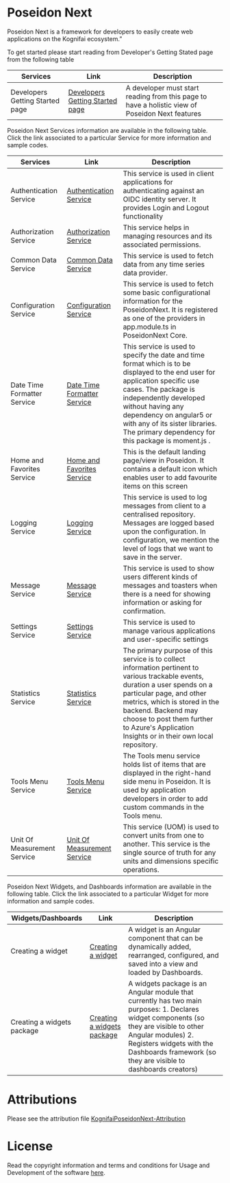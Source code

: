 
# Poseidon Next

Poseidon Next is a framework for developers to easily create web applications on the Kognifai ecosystem.”

To get started please start reading from Developer's Getting Stated page from the following table

| Services| Link | Description | 
|------|----------|----------|
 Developers Getting Started page | [Developers Getting Started page](https://github.com/kognifai/PoseidonNext-Framework/blob/master/Developers-Getting-Started.md)|A developer must start reading from this page to have a holistic view of Poseidon Next features |

Poseidon Next Services information are available in the following table. Click the link associated to a particular Service for more information and sample codes.

| Services| Link | Description | 
|------|----------|----------|
 Authentication Service | [Authentication Service](https://github.com/kognifai/PoseidonNext-Framework/blob/master/SDK-documentation/Authentication-Service.md)|This service is used in client applications for authenticating against an OIDC identity server. It provides Login and Logout functionality|
 Authorization Service| [Authorization Service](https://github.com/kognifai/PoseidonNext-Framework/blob/master/SDK-documentation/Authorization-Service.md)|This service helps in managing resources and its associated permissions. |
  Common Data Service | [Common Data Service](https://github.com/kognifai/PoseidonNext-Framework/blob/master/SDK-documentation/Common-Data-Service.md)|This service is used to fetch data from any time series data provider. |
 Configuration Service | [Configuration Service](https://github.com/kognifai/PoseidonNext-Framework/blob/master/SDK-documentation/Configuration-Service.md)|This service is used to fetch some basic configurational information for the PoseidonNext. It is registered as one of the providers in app.module.ts in PoseidonNext Core. |
 Date Time Formatter Service |  [Date Time Formatter Service](https://github.com/kognifai/PoseidonNext-Framework/blob/master/SDK-documentation/Date-Time-Formatter-Service.md)|This service is used to specify the date and time format which is to be displayed to the end user for application specific use cases. The package is independently developed without having any dependency on angular5 or with any of its sister libraries. The primary dependency for this package is moment.js . |
  Home and Favorites Service | [Home and Favorites Service](https://github.com/kognifai/PoseidonNext-Framework/blob/master/SDK-documentation/Home-and-Favorites-Service.md)|This is the default landing page/view in Poseidon. It contains a default icon which enables user to add favourite items on this screen |
 Logging Service | [Logging Service](https://github.com/kognifai/PoseidonNext-Framework/blob/master/SDK-documentation/Logging-Service.md)|This service is used to log messages from client to a centralised repository. Messages are logged based upon the configuration. In configuration, we mention the level of logs that we want to save in the server. |
  Message Service | [Message Service](https://github.com/kognifai/PoseidonNext-Framework/blob/master/SDK-documentation/Message-Service.md)|This service is  used to show users different kinds of messages and toasters when there is a need for showing information or asking for confirmation. |
 Settings Service | [Settings Service](https://github.com/kognifai/PoseidonNext-Framework/blob/master/SDK-documentation/Settings-Service.md)|This service is used to manage various applications and user-specific settings |The primary purpose of this service is to collect information pertinent to various trackable events, duration a user spends on a particular page, and other metrics, which is stored in the backend. Backend may choose to post them further to Azure's Application Insights or in their own local repository. |
 Statistics Service |  [Statistics Service](https://github.com/kognifai/PoseidonNext-Framework/blob/master/SDK-documentation/Statistics-Service.md)|The primary purpose of this service is to collect information pertinent to various trackable events, duration a user spends on a particular page, and other metrics, which is stored in the backend. Backend may choose to post them further to Azure's Application Insights or in their own local repository.|
 Tools Menu Service| [Tools Menu Service](https://github.com/kognifai/PoseidonNext-Framework/blob/master/SDK-documentation/Tools-Menu-Service.md)|The Tools menu service holds list of items that are displayed in the right-hand side menu in Poseidon. It is used by application developers in order to add custom commands in the Tools menu. |
Unit Of Measurement Service| [Unit Of Measurement Service](https://github.com/kognifai/PoseidonNext-Framework/blob/master/SDK-documentation/Unit-Of-Measurement-Service.md)|This service (UOM) is used to convert units from one to another. This service is the single source of truth for any units and dimensions specific operations.  |

Poseidon Next Widgets, and Dashboards information are available in the following table. Click the link associated to a particular Widget for more information and sample codes.

| Widgets/Dashboards | Link | Description | 
|------|----------|----------|
  Creating a widget | [Creating a widget](https://github.com/kognifai/PoseidonNext-Framework/blob/master/SDK-documentation/Dashboards/Creating-a-widget.md)|A widget is an Angular component that can be dynamically added, rearranged, configured, and saved into a view and loaded by Dashboards. |
  Creating a widgets package | [Creating a widgets package](https://github.com/kognifai/PoseidonNext-Framework/blob/master/SDK-documentation/Dashboards/Creating-a-widgets-package.md)|A widgets package is an Angular module that currently has two main purposes: 1. Declares widget components (so they are visible to other Angular modules) 2. Registers widgets with the Dashboards framework (so they are visible to dashboards creators) |
 

  
           
# Attributions
Please see the attribution file [KognifaiPoseidonNext-Attribution](https://github.com/kognifai/PoseidonNext_Samples/blob/master/KognifaiPoseidonNext-Attribution.pdf)

# License
Read the copyright information and terms and conditions for Usage and Development of the software [here](https://github.com/kognifai/Kognifai/blob/master/License.md#copyright--year-kongsberg-digital-as).
